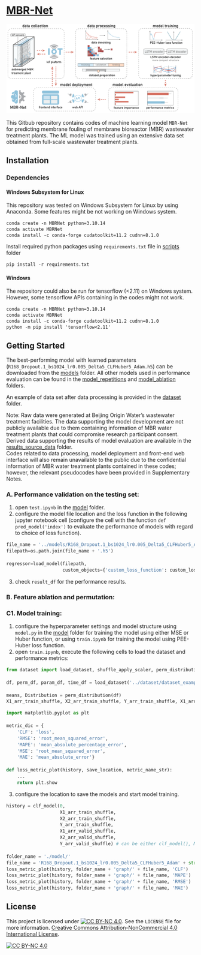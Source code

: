 # [MBR-Net](https://github.com/Jassssz/MBR-Net)
![](./assets/fig1.png)

This Gitbub repository contains codes of machine learning model `MBR-Net` for predicting membrane fouling of membrane bioreactor (MBR) wastewater treatment plants. The ML model was trained using an extensive data set obtained from full-scale wastewater treatment plants.

## Installation
### Dependencies
#### Windows Subsystem for Linux
This repository was tested on Windows Subsystem for Linux by using Anaconda. Some features might be not working on Windows system.
```
conda create -n MBRNet python=3.10.14
conda activate MBRNet
conda install -c conda-forge cudatoolkit=11.2 cudnn=8.1.0
```
Install required python packages using `requirements.txt` file in [scripts](./scripts/) folder
```
pip install -r requirements.txt
```

#### Windows
The repository could also be run for tensorflow (<2.11) on Windows system. However, some tensorflow APIs containing in the codes might not work.
```
conda create -n MBRNet python=3.10.14
conda activate MBRNet
conda install -c conda-forge cudatoolkit=11.2 cudnn=8.1.0
python -m pip install 'tensorflow<2.11'
```

## Getting Started
The best-performing model with learned parameters (`R168_Dropout.1_bs1024_lr0.005_Delta5_CLFHuber5_Adam.h5`) can be downloaded from the [models](./models/) folder. All other models used in performance evaluation can be found in the [model_repetitions](./models/model_repetitions/) and [model_ablation](./models/model_ablation/) folders.

An example of data set after data processing is provided in the [dataset](./dataset/) folder. 

Note: Raw data were generated at Beijing Origin Water’s wastewater treatment facilities. The data supporting the model development are not publicly available due to them containing information of MBR water treatment plants that could compromise research participant consent. Derived data supporting the results of model evaluation are available in the [results_source_data](./results_source_data/) folder.  
Codes related to data processing, model deployment and front-end web interface will also remain unavailable to the public due to the confidential information of MBR water treatment plants contained in these codes; however, the relevant pseudocodes have been provided in Supplementary Notes.

### A. Performance validation on the testing set:
1. open `test.ipynb` in the [model](./models/) folder.
2. configure the model file location and the loss function in the following jupyter notebook cell (configure the cell with the function `def pred_model('index')` to evaluate the performance of models with regard to choice of loss function).
```python
file_name = '../models/R168_Dropout.1_bs1024_lr0.005_Delta5_CLFHuber5_Adam'
filepath=os.path.join(file_name + '.h5')

regressor=load_model(filepath,
                     custom_objects={'custom_loss_function': custom_loss_function})
```
3. check `result_df` for the performance results.


### B. Feature ablation and permutation:


### C1. Model training:
1. configure the hyperparameter settings and model structure using `model.py` in the [model](./models/) folder for training the model using either MSE or Huber function, or using `train.ipynb` for training the model using PEE-Huber loss function.
2. open `train.ipynb`, execute the following cells to load the dataset and performance metrics:
```python
from dataset import load_dataset, shuffle_apply_scaler, perm_distribution

df, perm_df, param_df, time_df = load_dataset('../dataset/dataset_example.xlsx')

means, Distribution = perm_distribution(df)
X1_arr_train_shuffle, X2_arr_train_shuffle, Y_arr_train_shuffle, X1_arr_valid_shuffle, X2_arr_valid_shuffle, Y_arr_valid_shuffle, X1_arr_test_shuffle, X2_arr_test_shuffle, Y_arr_test_shuffle, timestamp_test = shuffle_apply_scaler(df, perm_df, param_df, time_df)
```
```python
import matplotlib.pyplot as plt

metric_dic = {
    'CLF': 'loss',
    'RMSE': 'root_mean_squared_error',
    'MAPE': 'mean_absolute_percentage_error',
    'MSE': 'root_mean_squared_error',
    'MAE': 'mean_absolute_error'}

def loss_metric_plot(history, save_location, metric_name_str):
    ...
    return plt.show
```
3. configure the location to save the models and start model training.
```python
history = clf_model(0, 
                    X1_arr_train_shuffle, 
                    X2_arr_train_shuffle, 
                    Y_arr_train_shuffle, 
                    X1_arr_valid_shuffle, 
                    X2_arr_valid_shuffle,
                    Y_arr_valid_shuffle) # can be either clf_model(), MSE_model, or huber_model

folder_name = './model/'
file_name = 'R168_Dropout.1_bs1024_lr0.005_Delta5_CLFHuber5_Adam' + str(0)
loss_metric_plot(history, folder_name + 'graph/' + file_name, 'CLF')
loss_metric_plot(history, folder_name + 'graph/' + file_name, 'MAPE')
loss_metric_plot(history, folder_name + 'graph/' + file_name, 'RMSE')
loss_metric_plot(history, folder_name + 'graph/' + file_name, 'MAE')

```

## License
This project is licensed under [![CC BY-NC 4.0][cc-by-nc-shield]][cc-by-nc]. See the `LICENSE` file for more information. 
[Creative Commons Attribution-NonCommercial 4.0 International License][cc-by-nc].

[![CC BY-NC 4.0][cc-by-nc-image]][cc-by-nc]

[cc-by-nc]: https://creativecommons.org/licenses/by-nc/4.0/
[cc-by-nc-image]: https://licensebuttons.net/l/by-nc/4.0/88x31.png
[cc-by-nc-shield]: https://img.shields.io/badge/License-CC%20BY--NC%204.0-lightgrey.svg

